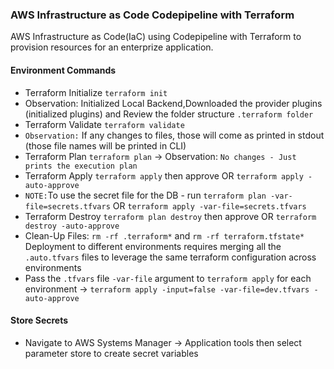 ### AWS Infrastructure as Code Codepipeline with Terraform
AWS Infrastructure as Code(IaC) using Codepipeline with Terraform to provision resources for an enterprize application.
#### Environment Commands 
- Terraform Initialize `terraform init`
- Observation: Initialized Local Backend,Downloaded the provider plugins (initialized plugins) and Review the folder structure `.terraform folder`
- Terraform Validate `terraform validate`
- `Observation:` If any changes to files, those will come as printed in stdout (those file names will be printed in CLI)
- Terraform Plan `terraform plan` -> Observation: `No changes - Just prints the execution plan`
- Terraform Apply `terraform apply` then approve OR `terraform apply -auto-approve`
- `NOTE:`To use the secret file for the DB - run `terraform plan -var-file=secrets.tfvars` OR `terraform apply -var-file=secrets.tfvars`
- Terraform Destroy `terraform plan destroy` then approve OR `terraform destroy -auto-approve`
- Clean-Up Files: `rm -rf .terraform*` and `rm -rf terraform.tfstate*`
Deployment to different environments requires merging all the `.auto.tfvars` files to leverage the same terraform configuration across environments
- Pass the `.tfvars` file `-var-file` argument to `terraform apply` for each environment -> `terraform apply -input=false -var-file=dev.tfvars -auto-approve `
#### Store Secrets
- Navigate to AWS Systems Manager -> Application tools then select parameter store to create secret variables
